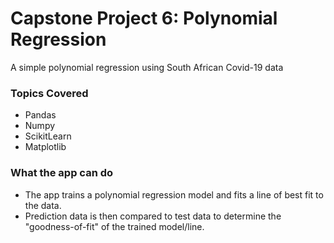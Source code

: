 
# Capstone Project 6: Polynomial Regression

A simple polynomial regression using South African Covid-19 data

### Topics Covered
* Pandas
* Numpy
* ScikitLearn
* Matplotlib

### What the app can do

* The app trains a polynomial regression model and fits a line of best fit to the data.
* Prediction data is then compared to test data to determine the "goodness-of-fit" of the trained model/line.